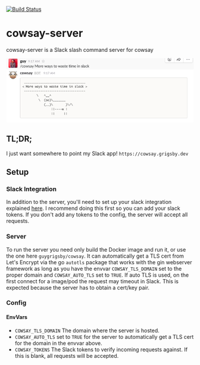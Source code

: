 [![Build Status](https://travis-ci.org/guygrigsby/cowsay-server.svg?branch=master)](https://travis-ci.org/guygrigsby/cowsay-server)

# cowsay-server
cowsay-server is a Slack slash command server for cowsay

![Sample](/image/sample.png)

## TL;DR;
I just want somewhere to point my Slack app!
`https://cowsay.grigsby.dev`

## Setup

### Slack Integration

In addition to the server, you'll need to set up your slack integration explained [here](https://api.slack.com/slash-commands). I recommend doing this first so you can add your slack tokens. If you don't add any tokens to the config, the server will accept all requests.

### Server

  To run the server you need only build the Docker image and run it, or use the one here `guygrigsby/cowsay`. It can automatically get a TLS cert from Let's Encrypt via the go `autotls` package that works with the gin webserver framework as long as you have the envvar `COWSAY_TLS_DOMAIN` set to the proper domain and `COWSAY_AUTO_TLS` set to `TRUE`. If auto TLS is used, on the first connect for a image/pod the request may timeout in Slack. This is expected because the server has to obtain a cert/key pair.

### Config

#### EnvVars
 - `COWSAY_TLS_DOMAIN` The domain where the server is hosted.
 - `COWSAY_AUTO_TLS` set to `TRUE` for the server to automatically get a TLS cert for the domain in the envvar above.
 - `COWSAY_TOKENS` The Slack tokens to verify incoming requests against. If this is blank, all requests will be accepted.

